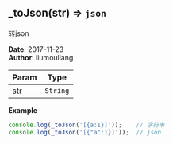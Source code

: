 ## \_toJson(str) ⇒ <code>json</code>
<p>转json</p>

**Date**: 2017-11-23  
**Author**: liumouliang  

| Param | Type |
| --- | --- |
| str | <code>String</code> | 

**Example**  
```javascript
console.log(_toJson('[{a:1}]'));	// 字符串
console.log(_toJson('[{"a":1}]'));	// json
```
